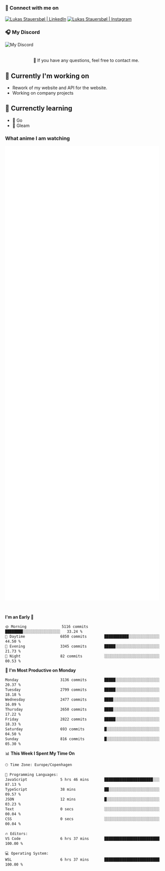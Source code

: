 ### 🔗 Connect with me on
<a href="https://www.instagram.com/lukas_stauersbol" target="_blank"><img align="center" src="https://raw.githubusercontent.com/stauersbol/stauersbol/main/images/instagram.svg" alt="Lukas Stauersbøl | LinkedIn" width="30px"/></a>
<a href="https://www.linkedin.com/in/lukas-stauersbol/" target="_blank"><img align="center" src="https://raw.githubusercontent.com/stauersbol/stauersbol/main/images/linkedin.svg" alt="Lukas Stauersbøl | Instagram" width="30px"/></a>

<p align="center">
 <h3>🎧 My Discord</h3>
 <img align="left" height="55px" src="https://discord.c99.nl/widget/theme-2/147806323323568128.png" alt="My Discord" />
</p>

<br/>
<br/>
<br/>
💬 If you have any questions, feel free to contact me.

## 🔭 Currently I'm working on
- Rework of my website and API for the website.
- Working on company projects
 
## 🌱 Currenctly learning
- 💙 Go
- 💜 Gleam

### What anime I am watching
<a href="https://anilist.co/user/slashiy/" align="center"><img align="center" width="500px" src="metrics.plugin.personal.anilist.svg" /></a>

<br/>

<!--START_SECTION:waka-->
**I'm an Early 🐤** 

```text
🌞 Morning                5116 commits        ████████░░░░░░░░░░░░░░░░░   33.24 % 
🌆 Daytime                6850 commits        ███████████░░░░░░░░░░░░░░   44.50 % 
🌃 Evening                3345 commits        █████░░░░░░░░░░░░░░░░░░░░   21.73 % 
🌙 Night                  82 commits          ░░░░░░░░░░░░░░░░░░░░░░░░░   00.53 % 
```
📅 **I'm Most Productive on Monday** 

```text
Monday                   3136 commits        █████░░░░░░░░░░░░░░░░░░░░   20.37 % 
Tuesday                  2799 commits        █████░░░░░░░░░░░░░░░░░░░░   18.18 % 
Wednesday                2477 commits        ████░░░░░░░░░░░░░░░░░░░░░   16.09 % 
Thursday                 2650 commits        ████░░░░░░░░░░░░░░░░░░░░░   17.22 % 
Friday                   2822 commits        █████░░░░░░░░░░░░░░░░░░░░   18.33 % 
Saturday                 693 commits         █░░░░░░░░░░░░░░░░░░░░░░░░   04.50 % 
Sunday                   816 commits         █░░░░░░░░░░░░░░░░░░░░░░░░   05.30 % 
```


📊 **This Week I Spent My Time On** 

```text
🕑︎ Time Zone: Europe/Copenhagen

💬 Programming Languages: 
JavaScript               5 hrs 46 mins       ██████████████████████░░░   87.13 % 
TypeScript               38 mins             ██░░░░░░░░░░░░░░░░░░░░░░░   09.57 % 
JSON                     12 mins             █░░░░░░░░░░░░░░░░░░░░░░░░   03.23 % 
Text                     0 secs              ░░░░░░░░░░░░░░░░░░░░░░░░░   00.04 % 
CSS                      0 secs              ░░░░░░░░░░░░░░░░░░░░░░░░░   00.04 % 

🔥 Editors: 
VS Code                  6 hrs 37 mins       █████████████████████████   100.00 % 

💻 Operating System: 
WSL                      6 hrs 37 mins       █████████████████████████   100.00 % 
```


<!--END_SECTION:waka-->
